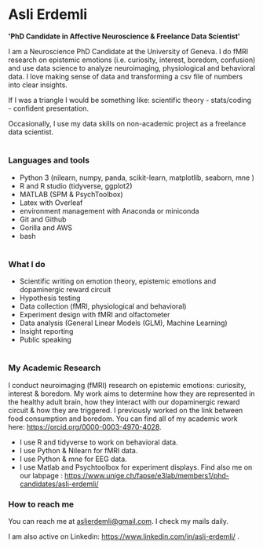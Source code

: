 # Asli Erdemli

**'PhD Candidate in Affective Neuroscience \& Freelance Data Scientist'**

I am a Neuroscience PhD Candidate at the University of Geneva. I do fMRI research on epistemic emotions (i.e. curiosity, interest, boredom, confusion) and use data science to analyze neuroimaging, physiological and behavioral data. I love making sense of data and transforming a csv file of numbers into clear insights. 

If I was a triangle I would be something like: scientific theory  - stats/coding - confident presentation.

Occasionally, I use my data skills on non-academic project as a freelance data scientist. 
#
### Languages and tools
- Python 3 (nilearn, numpy, panda, scikit-learn, matplotlib, seaborn, mne  )
- R and R studio (tidyverse, ggplot2)
- MATLAB (SPM & PsychToolbox)
- Latex with Overleaf
- environment management with Anaconda or miniconda 
- Git and Github 
- Gorilla and AWS
- bash 

#
### What I do
- Scientific writing on emotion theory, epistemic emotions and dopaminergic reward circuit
- Hypothesis testing
- Data collection (fMRI, physiological and behavioral)
- Experiment design with fMRI and olfactometer
- Data analysis (General Linear Models (GLM), Machine Learning)
- Insight reporting
- Public speaking
#
### My Academic Research
I conduct neuroimaging (fMRI) research on epistemic emotions: curiosity, interest & boredom. My work aims to determine how they are represented in the healthy adult brain, how they interact with our dopaminergic reward circuit & how they are triggered. I previously worked on the link between food consumption and boredom. You can find all of my academic work here: https://orcid.org/0000-0003-4970-4028. 
- I use R and tidyverse to work on behavioral data. 
- I use Python & Nilearn for fMRI data. 
- I use Python & mne for EEG data. 
- I use Matlab and Psychtoolbox for experiment displays. 
Find also me on our labpage : https://www.unige.ch/fapse/e3lab/members1/phd-candidates/asli-erdemli/

### How to reach me
You can reach me at aslierdemli@gmail.com. I check my mails daily. 

I am also active on Linkedin: https://www.linkedin.com/in/asli-erdemli/ . 
<!---
AsliErdemli/AsliErdemli is a ✨ special ✨ repository because its `README.md` (this file) appears on your GitHub profile.
You can click the Preview link to take a look at your changes.
--->

